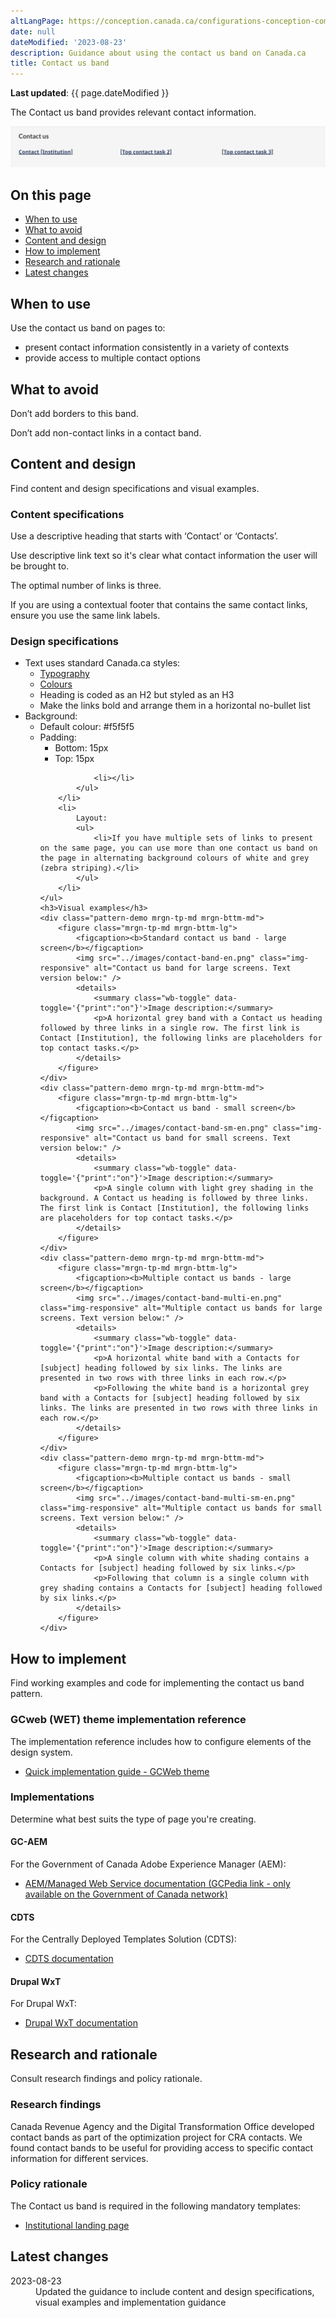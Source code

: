 ```yaml
---
altLangPage: https://conception.canada.ca/configurations-conception-communes/X.html
date: null
dateModified: '2023-08-23'
description: Guidance about using the contact us band on Canada.ca
title: Contact us band
---
```

<p><strong>Last updated</strong>: {{ page.dateModified }}</p>
<p>The Contact us band provides relevant contact information.</p>
<div class="pattern-demo mrgn-tp-lg mrgn-bttm-xl"><img src="../images/contact-band-en.png" class="img-responsive" alt="" /></div>
<section>
    <h2>On this page</h2>
    <ul>
        <li><a href="#use">When to use</a></li>
        <li><a href="#avoid">What to avoid</a></li>
        <li><a href="#design">Content and design</a></li>
        <li><a href="#implement">How to implement</a></li>
        <li><a href="#research">Research and rationale</a></li>
        <li><a href="#latest">Latest changes</a></li>
    </ul>
</section>
<section>
    <h2 id="use">When to use</h2>
    <p>Use the contact us band on pages to:</p>
    <ul>
        <li>present contact information consistently in a variety of contexts</li>
        <li>provide access to multiple contact options</li>
    </ul>
</section>
<section>
    <h2 id="avoid">What to avoid</h2>
    <p>Don’t add borders to this band.</p>
    <p>Don’t add non-contact links in a contact band.</p>
</section>
<section>
    <h2 id="design">Content and design</h2>
    <p>Find content and design specifications and visual examples.</p>
    <h3>Content specifications</h3>
    <p>Use a descriptive heading that starts with ‘Contact’ or ‘Contacts’.</p>
    <p>Use descriptive link text so it's clear what contact information the user will be brought to.</p>
    <p>The optimal number of links is three.</p>
    <p>If you are using a contextual footer that contains the same contact links, ensure you use the same link labels.</p>
    <h3>Design specifications</h3>
    <ul>
        <li>
            Text uses standard Canada.ca styles:
            <ul>
                <li><a href="https://design.canada.ca/styles/typography.html">Typography</a></li>
                <li><a href="https://design.canada.ca/styles/colours.html">Colours</a></li>
                <li>Heading is coded as an H2 but styled as an H3</li>
                <li>Make the links bold and arrange them in a horizontal no-bullet list</li>
            </ul>
        </li>
        <li>
            Background:
            <ul>
                <li>Default colour: #f5f5f5</li>
                <li>
                    Padding:
                    <ul>
                        <li>Bottom: 15px</li>
                        <li>Top: 15px</li>
                    </ul>
                </li>

                <li></li>
            </ul>
        </li>
        <li>
            Layout:
            <ul>
                <li>If you have multiple sets of links to present on the same page, you can use more than one contact us band on the page in alternating background colours of white and grey (zebra striping).</li>
            </ul>
        </li>
    </ul>
    <h3>Visual examples</h3>
    <div class="pattern-demo mrgn-tp-md mrgn-bttm-md">
        <figure class="mrgn-tp-md mrgn-bttm-lg">
            <figcaption><b>Standard contact us band - large screen</b></figcaption>
            <img src="../images/contact-band-en.png" class="img-responsive" alt="Contact us band for large screens. Text version below:" />
            <details>
                <summary class="wb-toggle" data-toggle='{"print":"on"}'>Image description:</summary>
                <p>A horizontal grey band with a Contact us heading followed by three links in a single row. The first link is Contact [Institution], the following links are placeholders for top contact tasks.</p>
            </details>
        </figure>
    </div>
    <div class="pattern-demo mrgn-tp-md mrgn-bttm-md">
        <figure class="mrgn-tp-md mrgn-bttm-lg">
            <figcaption><b>Contact us band - small screen</b></figcaption>
            <img src="../images/contact-band-sm-en.png" class="img-responsive" alt="Contact us band for small screens. Text version below:" />
            <details>
                <summary class="wb-toggle" data-toggle='{"print":"on"}'>Image description:</summary>
                <p>A single column with light grey shading in the background. A Contact us heading is followed by three links. The first link is Contact [Institution], the following links are placeholders for top contact tasks.</p>
            </details>
        </figure>
    </div>
    <div class="pattern-demo mrgn-tp-md mrgn-bttm-md">
        <figure class="mrgn-tp-md mrgn-bttm-lg">
            <figcaption><b>Multiple contact us bands - large screen</b></figcaption>
            <img src="../images/contact-band-multi-en.png" class="img-responsive" alt="Multiple contact us bands for large screens. Text version below:" />
            <details>
                <summary class="wb-toggle" data-toggle='{"print":"on"}'>Image description:</summary>
                <p>A horizontal white band with a Contacts for [subject] heading followed by six links. The links are presented in two rows with three links in each row.</p>
                <p>Following the white band is a horizontal grey band with a Contacts for [subject] heading followed by six links. The links are presented in two rows with three links in each row.</p>
            </details>
        </figure>
    </div>
    <div class="pattern-demo mrgn-tp-md mrgn-bttm-md">
        <figure class="mrgn-tp-md mrgn-bttm-lg">
            <figcaption><b>Multiple contact us bands - small screen</b></figcaption>
            <img src="../images/contact-band-multi-sm-en.png" class="img-responsive" alt="Multiple contact us bands for small screens. Text version below:" />
            <details>
                <summary class="wb-toggle" data-toggle='{"print":"on"}'>Image description:</summary>
                <p>A single column with white shading contains a Contacts for [subject] heading followed by six links.</p>
                <p>Following that column is a single column with grey shading contains a Contacts for [subject] heading followed by six links.</p>
            </details>
        </figure>
    </div>
</section>
<section>
    <h2 id="implement">How to implement</h2>
    <p>Find working examples and code for implementing the contact us band pattern.</p>
    <h3>GCweb (WET) theme implementation reference</h3>
    <p>The implementation reference includes how to configure elements of the design system.</p>
    <ul>
        <li><a href="https://wet-boew.github.io/GCWeb/docs/implementing-en.html">Quick implementation guide - GCWeb theme</a></li>
    </ul>
    <h3>Implementations</h3>
    <p>Determine what best suits the type of page you're creating.</p>
    <h4>GC-AEM</h4>
    <p>For the Government of Canada Adobe Experience Manager (AEM):</p>
    <ul>
        <li><a href="https://www.gcpedia.gc.ca/wiki/AEM_GC-specific_Documentation_6.5">AEM/Managed Web Service documentation (GCPedia link - only available on the Government of Canada network)</a></li>
    </ul>
    <h4>CDTS</h4>
    <p>For the Centrally Deployed Templates Solution (CDTS):</p>
    <ul>
        <li><a href="https://cenw-wscoe.github.io/sgdc-cdts/docs/index-en.html">CDTS documentation</a></li>
    </ul>
    <h4>Drupal WxT</h4>
    <p>For Drupal WxT:</p>
    <ul>
        <li><a href="https://drupalwxt.github.io/en/">Drupal WxT documentation</a></li>
    </ul>
</section>
<section>
    <h2 id="research">Research and rationale</h2>
    <p>Consult research findings and policy rationale.</p>
    <h3>Research findings</h3>
    <p>
        Canada Revenue Agency and the Digital Transformation Office developed contact bands as part of the optimization project for CRA contacts. We found contact bands to be useful for providing access to specific contact information for
        different services.
    </p>
    <h3>Policy rationale</h3>
    <p>The Contact us band is required in the following mandatory templates:</p>
    <ul>
        <li><a href="">Institutional landing page</a></li>
    </ul>
</section>
<section>
    <h2 id="latest">Latest changes</h2>
    <dl class="dl-horizontal">
        <dt>
            <time datetime="2023-08-23" class="link-muted">2023-08-23</time>
        </dt>
        <dd>Updated the guidance to include content and design specifications, visual examples and implementation guidance</dd>
    </dl>
</section>